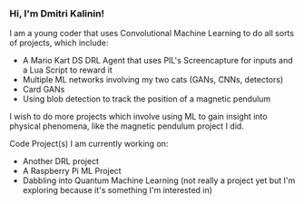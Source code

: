 ### Hi, I'm Dmitri Kalinin!

I am a young coder that uses Convolutional Machine Learning to do all sorts of projects, which include:
 - A Mario Kart DS DRL Agent that uses PIL's Screencapture for inputs and a Lua Script to reward it
 - Multiple ML networks involving my two cats (GANs, CNNs, detectors)
 - Card GANs
 - Using blob detection to track the position of a magnetic pendulum

I wish to do more projects which involve using ML to gain insight into physical phenomena, like the magnetic pendulum project I did.

Code Project(s) I am currently working on:
 - Another DRL project
 - A Raspberry Pi ML Project
 - Dabbling into Quantum Machine Learning (not really a project yet but I'm exploring because it's something I'm interested in)
